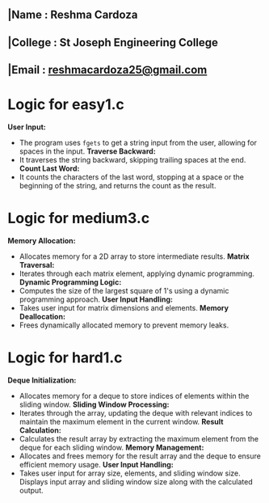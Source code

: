 |Name  :   Reshma Cardoza 
---------------------------
|College : St Joseph Engineering College
---------------------------
|Email   : reshmacardoza25@gmail.com
---------------------------

# Logic for easy1.c
**User Input:**
   - The program uses `fgets` to get a string input from the user, allowing for spaces in the input.
**Traverse Backward:**
   - It traverses the string backward, skipping trailing spaces at the end.
**Count Last Word:**
   - It counts the characters of the last word, stopping at a space or the beginning of the string, and returns the count as the result.


# Logic for medium3.c
**Memory Allocation:**
   - Allocates memory for a 2D array to store intermediate results.
**Matrix Traversal:**
   - Iterates through each matrix element, applying dynamic programming.
**Dynamic Programming Logic:**
   - Computes the size of the largest square of 1's using a dynamic programming approach.
**User Input Handling:**
   - Takes user input for matrix dimensions and elements.
**Memory Deallocation:**
   - Frees dynamically allocated memory to prevent memory leaks.


# Logic for hard1.c
**Deque Initialization:**
   - Allocates memory for a deque to store indices of elements within the sliding window.
**Sliding Window Processing:**
   - Iterates through the array, updating the deque with relevant indices to maintain the maximum element in the current window.
**Result Calculation:**
   - Calculates the result array by extracting the maximum element from the deque for each sliding window.
**Memory Management:**
   - Allocates and frees memory for the result array and the deque to ensure efficient memory usage.
**User Input Handling:**
   - Takes user input for array size, elements, and sliding window size. Displays input array and sliding window size along with the calculated output.
